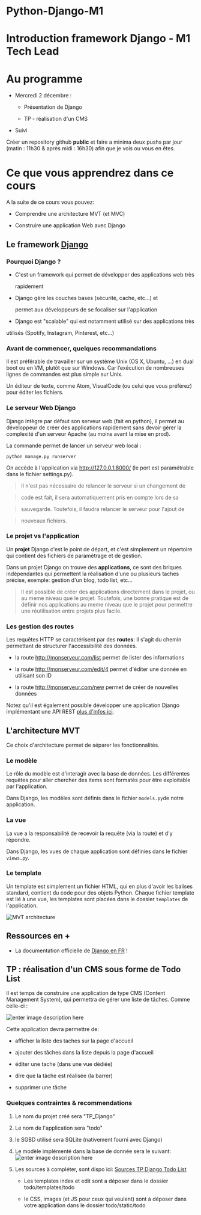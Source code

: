 # Python-Django-M1

# Introduction framework Django - M1 Tech Lead

# Au programme

* Mercredi 2 décembre :

    * Présentation de Django

    * TP - réalisation d'un CMS

    

* Suivi

Créer un repository github **public** et faire a minima deux pushs par jour (matin : 11h30 & après midi : 16h30) afin que je vois ou vous en êtes.

# Ce que vous apprendrez dans ce cours

A la suite de ce cours vous pouvez:

 - Comprendre une architecture MVT (et MVC)

 - Construire une application Web avec Django

## Le framework [Django](https://www.djangoproject.com/)

### Pourquoi Django ?

 - C'est un framework qui permet de développer des applications web très

   rapidement

 - Django gère les couches bases (sécurité, cache, etc...) et

   permet aux développeurs de se focaliser sur l'application

  - Django est "scalable" qui est notamment utilisé sur des applications très

   utilisés (Spotify, Instagram, Pinterest, etc...)

### Avant de commencer, quelques recommandations

Il est préférable de travailler sur un système Unix (OS X, Ubuntu, ...) en dual boot ou en VM, plutôt que sur Windows. Car l’exécution de nombreuses lignes de commandes est plus simple sur Unix.

Un éditeur de texte, comme Atom, VisualCode (ou celui que vous préférez) pour éditer les fichiers.

### Le serveur Web Django

Django intègre par défaut son serveur web (fait en python), il permet au développeur de créer des applications rapidement sans devoir gérer la complexité d'un serveur Apache (au moins avant la mise en prod).

La commande permet de lancer un serveur web local :

    python manage.py runserver

On accède à l'application via http://127.0.0.1:8000/ (le port est paramétrable dans le fichier settings.py).

> Il n'est pas nécessaire de relancer le serveur si un changement de

> code est fait, il sera automatiquement pris en compte lors de sa

> sauvegarde. Toutefois, il faudra relancer le serveur pour l'ajout de

> nouveaux fichiers.

### Le projet vs l'application

Un **projet** Django c'est le point de départ, et c'est simplement un répertoire qui contient des fichiers de paramétrage et de gestion.

Dans un projet Django on trouve des **applications**, ce sont des briques indépendantes qui permettent la réalisation d'une ou plusieurs taches précise, exemple: gestion d'un blog, todo list, etc... 

> Il est possible de créer des applications directement dans le projet, ou au meme niveau que le projet. Toutefois, une bonne pratique est de définir nos applications au meme niveau que le projet pour permettre une réutilisation entre projets plus facile. 

### Les gestion des routes

Les requêtes HTTP se caractérisent par des **routes**: il s'agit du chemin permettant de structurer l'accessibilité des données.

- la route http://monserveur.com/list permet de lister des informations

- la route http://monserveur.com/edit/4 permet d'éditer une donnée en utilisant son ID

- la route http://monserveur.com/new permet de créer de nouvelles données

Notez qu'il est également possible développer une application Django implémentant une API REST [plus d'infos ici](https://www.django-rest-framework.org/).

## L'architecture MVT

Ce choix d'architecture permet de séparer les fonctionnalités.

### Le modèle

Le rôle du modèle est d'interagir avec la base de données. Les différentes requêtes pour aller chercher des items sont formatés pour être exploitable par l'application.

Dans Django, les modèles sont définis dans le fichier `models.py`de notre application.

### La vue

La vue a la responsabilité de recevoir la requête (via la route) et d'y répondre.

Dans Django, les vues de chaque application sont définies dans le fichier `views.py`.

### Le template

Un template est simplement un fichier HTML, qui en plus d'avoir les balises standard, contient du code pour des objets Python. Chaque fichier template est lié à une vue, les templates sont placées dans le dossier `templates` de l'application.

![MVT architecture](https://t1.daumcdn.net/cfile/tistory/99B782465BB8D0C61A)

## Ressources en + 

-   La documentation officielle de [Django en FR](https://docs.djangoproject.com/fr/3.1/) !

## TP : réalisation d'un CMS sous forme de Todo List

Il est temps de construire une application de type CMS (Content Management System), qui permettra de gérer une liste de tâches. Comme celle-ci :

![enter image description here](https://drive.google.com/uc?export=view&id=1Y_OlhvJH994EYELneRdjUvHpEoLy8y4w)

Cette application devra permettre de:

 - afficher la liste des taches sur la page d'accueil

 - ajouter des tâches dans la liste depuis la page d'accueil

 - éditer une tache (dans une vue dédiée)

 - dire que la tâche est réalisée (la barrer)

 - supprimer une tâche

### Quelques contraintes & recommendations

 1. Le nom du projet créé sera "TP_Django"

 2. Le nom de l'application sera "todo"

 3. le SGBD utilisé sera SQLite (nativement fourni avec Django)

 4. Le modèle implémenté dans la base de donnée sera le suivant:  ![enter image description here](https://drive.google.com/uc?export=view&id=1sH6lCxXPkt8cT54oIHYb9-7HIlEeBK2Z)

 5. Les sources à compléter, sont dispo ici: [Sources TP Django Todo List](https://drive.google.com/drive/folders/1fVmgHLogQgOqwrzcKUfv7yjPlJxruRa_?usp=sharing)

    * Les templates index et edit sont a déposer dans le dossier todo/templates/todo

    * le CSS, images (et JS pour ceux qui veulent) sont à déposer dans votre application dans le dossier todo/static/todo

     

<!--stackedit_data:

eyJoaXN0b3J5IjpbMTU3NDc3NDM4NCwxODMwNjk2MDgxLC04Mz

kwNTkwOTMsNDAzNTE2ODY4LDE1MDg4NDA2NjEsNjQ2OTcxNzYx

LC0xNTI1MzAxOTkyLDUyNjc0NTMzNyw2NDM0MjQ3NDEsMzM2NT

U1ODg0LC0xMjYyMTA0OTUwLC0xNTA2NTA4MzUwLC0xODMxNDE1

Nzc3LDExMzIxODk0MTEsLTUyNTk4MjI4MywtMTAzOTE1NzA1OS

wtODgwNDQxNzA3LDExNDczNTg5MzgsMTY3NzgxNjM4NywxNTI2

MTg3MTgzXX0=

-->

